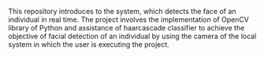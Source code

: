 This repository introduces to the system, which detects the face of an individual in real time. The project involves the implementation of OpenCV library of Python and assistance of haarcascade classifier to achieve the objective of facial detection of an individual by using the camera of the local system in which the user is executing the project. 
